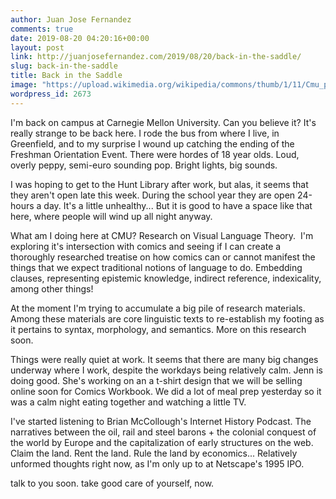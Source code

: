 ```yaml
---
author: Juan Jose Fernandez
comments: true
date: 2019-08-20 04:20:16+00:00
layout: post
link: http://juanjosefernandez.com/2019/08/20/back-in-the-saddle/
slug: back-in-the-saddle
title: Back in the Saddle
image: "https://upload.wikimedia.org/wikipedia/commons/thumb/1/11/Cmu_panorama.jpg/1500px-Cmu_panorama.jpg"
wordpress_id: 2673
---
```


I'm back on campus at Carnegie Mellon University. Can you believe it? It's really strange to be back here. I rode the bus from where I live, in Greenfield, and to my surprise I wound up catching the ending of the Freshman Orientation Event. There were hordes of 18 year olds. Loud, overly peppy, semi-euro sounding pop. Bright lights, big sounds.

I was hoping to get to the Hunt Library after work, but alas, it seems that they aren't open late this week. During the school year they are open 24-hours a day. It's a little unhealthy... But it is good to have a space like that here, where people will wind up all night anyway.

What am I doing here at CMU? Research on Visual Language Theory.  I'm exploring it's intersection with comics and seeing if I can create a thoroughly researched treatise on how comics can or cannot manifest the things that we expect traditional notions of language to do. Embedding clauses, representing epistemic knowledge, indirect reference, indexicality, among other things!

At the moment I'm trying to accumulate a big pile of research materials. Among these materials are core linguistic texts to re-establish my footing as it pertains to syntax, morphology, and semantics. More on this research soon.

Things were really quiet at work. It seems that there are many big changes underway where I work, despite the workdays being relatively calm. Jenn is doing good. She's working on an a t-shirt design that we will be selling online soon for Comics Workbook. We did a lot of meal prep yesterday so it was a calm night eating together and watching a little TV.

I've started listening to Brian McCollough's Internet History Podcast. The narratives between the oil, rail and steel barons + the colonial conquest of the world by Europe and the capitalization of early structures on the web. Claim the land. Rent the land. Rule the land by economics... Relatively unformed thoughts right now, as I'm only up to at Netscape's 1995 IPO.

talk to you soon. take good care of yourself, now.
